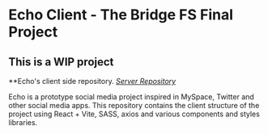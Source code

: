 # Echo Client - The Bridge FS Final Project #

## This is a WIP project ##

**Echo's client side repository. [*Server Repository*](https://github.com/GREGORIOtsr/echo_server/)

Echo is a prototype social media project inspired in MySpace, Twitter and other social media apps. This repository contains the client structure of the project using React + Vite, SASS, axios and various components and styles libraries.